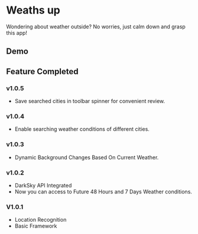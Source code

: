 # Weaths up

Wondering about weather outside? No worries, just calm down and grasp this app!





## Demo



## Feature Completed

### v1.0.5

* Save searched cities in toolbar spinner for convenient review.

### v1.0.4

* Enable searching weather conditions of different cities.

### v1.0.3

* Dynamic Background Changes Based On Current Weather.

### v1.0.2

* DarkSky API Integrated
* Now you can access to Future 48 Hours and 7 Days Weather conditions.

### V1.0.1

* Location Recognition
* Basic Framework
